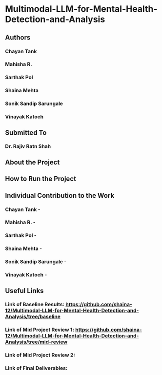 # Multimodal-LLM-for-Mental-Health-Detection-and-Analysis

## Authors

### Chayan Tank
### Mahisha R.
### Sarthak Pol
### Shaina Mehta
### Sonik Sandip Sarungale
### Vinayak Katoch

## Submitted To

### Dr. Rajiv Ratn Shah

## About the Project

## How to Run the Project

## Individual Contribution to the Work

### Chayan Tank -
### Mahisha R. -
### Sarthak Pol -
### Shaina Mehta -
### Sonik Sandip Sarungale -
### Vinayak Katoch -

## Useful Links

### Link of Baseline Results: https://github.com/shaina-12/Multimodal-LLM-for-Mental-Health-Detection-and-Analysis/tree/baseline

### Link of Mid Project Review 1: https://github.com/shaina-12/Multimodal-LLM-for-Mental-Health-Detection-and-Analysis/tree/mid-review

### Link of Mid Project Review 2:

### Link of Final Deliverables:
